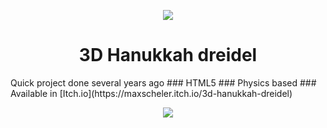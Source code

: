 <p align=center><img src="https://img.itch.zone/aW1nLzQ4MDU5NTEuZ2lm/original/m2n%2F15.gif"/></p>

<h1 align=center> 3D Hanukkah dreidel</h1>
Quick project done several years ago
### HTML5
### Physics based
### Available in [Itch.io](https://maxscheler.itch.io/3d-hanukkah-dreidel)

<p align=center><img src="https://img.itch.zone/aW1nLzI3Nzk2MjMuanBn/315x250%23c/T8U1VH.jpg"/></p>
